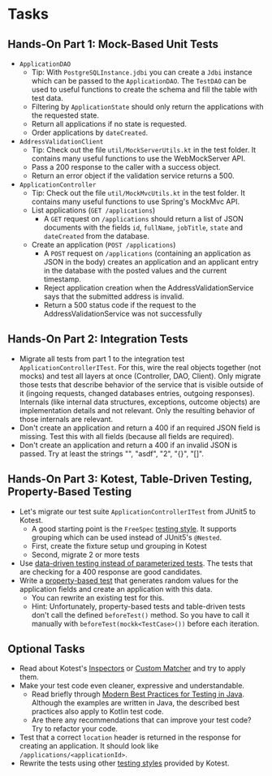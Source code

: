# Tasks

## Hands-On Part 1: Mock-Based Unit Tests

- `ApplicationDAO`
    - Tip: With `PostgreSQLInstance.jdbi` you can create a `Jdbi` instance which can be passed to the `ApplicationDAO`. The `TestDAO` can be used to useful functions to create the schema and fill the table with test data.
    - Filtering by `ApplicationState` should only return the applications with the requested state.
    - Return all applications if no state is requested.
    - Order applications by `dateCreated`.
- `AddressValidationClient`
    - Tip: Check out the file `util/MockServerUtils.kt` in the test folder. It contains many useful functions to use the WebMockServer API.
    - Pass a 200 response to the caller with a success object.
    - Return an error object if the validation service returns a 500.
- `ApplicationController`
    - Tip: Check out the file `util/MockMvcUtils.kt` in the test folder. It contains many useful functions to use Spring's MockMvc API.
    - List applications (`GET /applications`)
        - A `GET` request on `/applications` should return a list of JSON documents with the fields `id`, `fullName`, `jobTitle`, `state` and `dateCreated` from the database. 
    - Create an application (`POST /applications`)
        - A `POST` request on `/applications` (containing an application as JSON in the body) creates an application and an applicant entry in the database with the posted values and the current timestamp.
        - Reject application creation when the AddressValidationService says that the submitted address is invalid.
        - Return a 500 status code if the request to the AddressValidationService was not successfully
    
## Hands-On Part 2: Integration Tests

- Migrate all tests from part 1 to the integration test `ApplicationControllerITest`. For this, wire the real objects together (not mocks) and test all layers at once (Controller, DAO, Client). Only migrate those tests that describe behavior of the service that is visible outside of it (ingoing requests, changed databases entries, outgoing responses). Internals (like internal data structures, exceptions, outcome objects) are implementation details and not relevant. Only the resulting behavior of those internals are relevant.
- Don't create an application and return a 400 if an required JSON field is missing. Test this with all fields (because all fields are required).
- Don't create an application and return a 400 if an invalid JSON is passed. Try at least the strings "", "asdf", "2", "{}", "[]".


## Hands-On Part 3: Kotest, Table-Driven Testing, Property-Based Testing

- Let's migrate our test suite `ApplicationControllerITest` from JUnit5 to Kotest.
    - A good starting point is the `FreeSpec` [testing style](https://github.com/kotest/kotest/blob/master/doc/styles.md). It supports grouping which can be used instead of JUnit5's `@Nested`.
    - First, create the fixture setup und grouping in Kotest
    - Second, migrate 2 or more tests
- Use [data-driven testing instead of parameterized tests](https://github.com/kotest/kotest/blob/master/doc/data_driven_testing.md). The tests that are checking for a 400 response are good candidates.
- Write a [property-based test](https://github.com/kotest/kotest/blob/master/doc/property_testing.md) that generates random values for the application fields and create an application with this data.
    - You can rewrite an existing test for this.
    - Hint: Unfortunately, property-based tests and table-driven tests don't call the defined `beforeTest()` method. So you have to call it manually with `beforeTest(mockk<TestCase>())` before each iteration.

## Optional Tasks

- Read about Kotest's [Inspectors](https://github.com/kotest/kotest/blob/master/doc/reference.md#inspectors) or [Custom Matcher](https://github.com/kotest/kotest/blob/master/doc/reference.md#custom-matchers) and try to apply them.
- Make your test code even cleaner, expressive and understandable.
    - Read briefly through [Modern Best Practices for Testing in Java](https://phauer.com/2019/modern-best-practices-testing-java/). Although the examples are written in Java, the described best practices also apply to Kotlin test code. 
    - Are there any recommendations that can improve your test code? Try to refactor your code.
- Test that a correct `location` header is returned in the response for creating an application. It should look like `/applications/<applicationId>`.
- Rewrite the tests using other [testing styles](https://github.com/kotest/kotest/blob/master/doc/styles.md) provided by Kotest.
